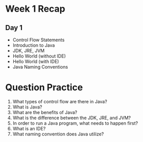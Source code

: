 # Week 1 Recap

## Day 1
* Control Flow Statements
* Introduction to Java
* JDK, JRE, JVM
* Hello World (without IDE)
* Hello World (with IDE)
* Java Naming Conventions

# Question Practice
1. What types of control flow are there in Java?
2. What is Java?
3. What are the benefits of Java?
4. What is the difference between the JDK, JRE, and JVM?
5. In order to run a Java program, what needs to happen first?
6. What is an IDE?
7. What naming convention does Java utilize?